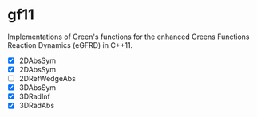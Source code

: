 # gf11

Implementations of Green's functions for the enhanced Greens Functions Reaction Dynamics (eGFRD) in C++11.

- [x] 2DAbsSym
- [x] 2DAbsSym
- [ ] 2DRefWedgeAbs
- [x] 3DAbsSym
- [x] 3DRadInf
- [x] 3DRadAbs
